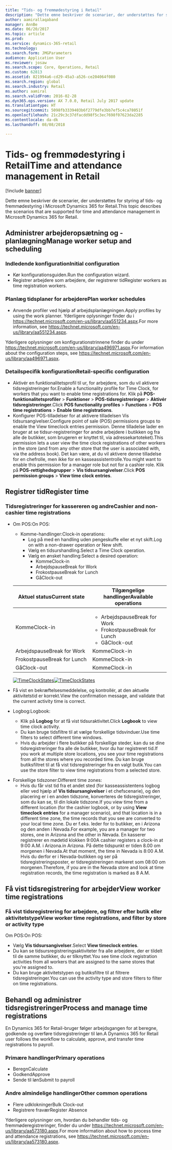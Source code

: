 ```yaml
---
title: "Tids- og fremmødestyring i Retail"
description: "Dette emne beskriver de scenarier, der understøttes for styring af tids- og fremmødestyring i Microsoft Dynamics 365 for Retail."
author: aamirallaqaband
manager: AnnBe
ms.date: 06/20/2017
ms.topic: article
ms.prod: 
ms.service: dynamics-365-retail
ms.technology: 
ms.search.form: JMGParameters
audience: Application User
ms.reviewer: josaw
ms.search.scope: Core, Operations, Retail
ms.custom: 62813
ms.assetid: 821994a6-cd29-45a3-a526-ce204064f080
ms.search.region: global
ms.search.industry: Retail
ms.author: aamiral
ms.search.validFrom: 2016-02-28
ms.dyn365.ops.version: AX 7.0.0, Retail July 2017 update
ms.translationtype: HT
ms.sourcegitcommit: 5098fb3339403b6f2779dfe3bb7ef5c4ca78051f
ms.openlocfilehash: 21c29c3c37dfacdd98f5c3ec7698f07623da2285
ms.contentlocale: da-dk
ms.lasthandoff: 08/08/2018

---
```


# <a name="time-and-attendance-management-in-retail"></a><span data-ttu-id="d84c1-103">Tids- og fremmødestyring i Retail</span><span class="sxs-lookup"><span data-stu-id="d84c1-103">Time and attendance management in Retail</span></span>

[!include [banner](includes/banner.md)]

<span data-ttu-id="d84c1-104">Dette emne beskriver de scenarier, der understøttes for styring af tids- og fremmødestyring i Microsoft Dynamics 365 for Retail.</span><span class="sxs-lookup"><span data-stu-id="d84c1-104">This topic describes the scenarios that are supported for time and attendance management in Microsoft Dynamics 365 for Retail.</span></span> 

<a name="manage-worker-setup-and-scheduling"></a><span data-ttu-id="d84c1-105">Administrer arbejderopsætning og -planlægning</span><span class="sxs-lookup"><span data-stu-id="d84c1-105">Manage worker setup and scheduling</span></span>
----------------------------------

### <a name="initial-configuration"></a><span data-ttu-id="d84c1-106">Indledende konfiguration</span><span class="sxs-lookup"><span data-stu-id="d84c1-106">Initial configuration</span></span>

-   <span data-ttu-id="d84c1-107">Kør konfigurationsguiden.</span><span class="sxs-lookup"><span data-stu-id="d84c1-107">Run the configuration wizard.</span></span>
-   <span data-ttu-id="d84c1-108">Registrer arbejdere som arbejdere, der registrerer tid</span><span class="sxs-lookup"><span data-stu-id="d84c1-108">Register workers as time registration workers.</span></span>

### <a name="plan-worker-schedules"></a><span data-ttu-id="d84c1-109">Planlæg tidsplaner for arbejdere</span><span class="sxs-lookup"><span data-stu-id="d84c1-109">Plan worker schedules</span></span>

-   <span data-ttu-id="d84c1-110">Anvende profiler ved hjælp af arbejdsplanlægningen.</span><span class="sxs-lookup"><span data-stu-id="d84c1-110">Apply profiles by using the work planner.</span></span> <span data-ttu-id="d84c1-111">Yderligere oplysninger finder du i <https://technet.microsoft.com/en-us/library/aa551234.aspx>.</span><span class="sxs-lookup"><span data-stu-id="d84c1-111">For more information, see <https://technet.microsoft.com/en-us/library/aa551234.aspx>.</span></span>

<span data-ttu-id="d84c1-112">Yderligere oplysninger om konfigurationstrinnene finder du under <https://technet.microsoft.com/en-us/library/aa496971.aspx>.</span><span class="sxs-lookup"><span data-stu-id="d84c1-112">For information about the configuration steps, see <https://technet.microsoft.com/en-us/library/aa496971.aspx>.</span></span>

### <a name="retail-specific-configuration"></a><span data-ttu-id="d84c1-113">Detailspecifik konfiguration</span><span class="sxs-lookup"><span data-stu-id="d84c1-113">Retail-specific configuration</span></span>

-   <span data-ttu-id="d84c1-114">Aktivér en funktionalitetsprofil til ur, for arbejdere, som du vil aktivere tidsregistreringer for.</span><span class="sxs-lookup"><span data-stu-id="d84c1-114">Enable a functionality profile for Time Clock, for workers that you want to enable time registrations for.</span></span> <span data-ttu-id="d84c1-115">Klik på **POS-funktionalitetsprofiler** &gt; **Funktioner** &gt; **POS-tidsregistreringer** &gt; **Aktivér tidsregistreringer**.</span><span class="sxs-lookup"><span data-stu-id="d84c1-115">Click **POS functionality profiles** &gt; **Functions** &gt; **POS time registrations** &gt; **Enable time registrations**.</span></span>
-   <span data-ttu-id="d84c1-116">Konfigurer POS-tilladelser for at aktivere tilladelsen Vis tidsursangivelser.</span><span class="sxs-lookup"><span data-stu-id="d84c1-116">Configure point of sale (POS) permissions groups to enable the View timeclock entries permission.</span></span> <span data-ttu-id="d84c1-117">Denne tilladelse lader en bruger at se tidsur-registreringer for andre arbejdere i butikken og fra alle de butikker, som brugeren er knyttet til, via adressekartoteket).</span><span class="sxs-lookup"><span data-stu-id="d84c1-117">This permission lets a user view the time clock registrations of other workers in the store (and from any other store that the user is associated with, via the address book).</span></span> <span data-ttu-id="d84c1-118">Det kan være, at du vil aktivere denne tilladelse for en chefrolle, men ikke for en kasseassistentrolle.</span><span class="sxs-lookup"><span data-stu-id="d84c1-118">You might want to enable this permission for a manager role but not for a cashier role.</span></span> <span data-ttu-id="d84c1-119">Klik på **POS-rettighedsgrupper** &gt; **Vis tidsursangivelser**.</span><span class="sxs-lookup"><span data-stu-id="d84c1-119">Click **POS permission groups** &gt; **View time clock entries**.</span></span>

## <a name="register-time"></a><span data-ttu-id="d84c1-120">Registrer tid</span><span class="sxs-lookup"><span data-stu-id="d84c1-120">Register time</span></span>
### <a name="cashier-and-non-cashier-time-registrations"></a><span data-ttu-id="d84c1-121">Tidsregistreringer for kassereren og andre</span><span class="sxs-lookup"><span data-stu-id="d84c1-121">Cashier and non-cashier time registrations</span></span>

-   <span data-ttu-id="d84c1-122">Om POS:</span><span class="sxs-lookup"><span data-stu-id="d84c1-122">On POS:</span></span>
    -   <span data-ttu-id="d84c1-123">Komme-handlinger:</span><span class="sxs-lookup"><span data-stu-id="d84c1-123">Clock-in operations:</span></span>
        -   <span data-ttu-id="d84c1-124">Log på med en handling uden pengeskuffe eller et nyt skift.</span><span class="sxs-lookup"><span data-stu-id="d84c1-124">Log on with a non-drawer operation or New shift.</span></span>
        -   <span data-ttu-id="d84c1-125">Vælg en tidsurshandling.</span><span class="sxs-lookup"><span data-stu-id="d84c1-125">Select a Time Clock operation.</span></span>
        -   <span data-ttu-id="d84c1-126">Vælg en ønsket handling:</span><span class="sxs-lookup"><span data-stu-id="d84c1-126">Select a desired operation:</span></span>
            -   <span data-ttu-id="d84c1-127">Komme</span><span class="sxs-lookup"><span data-stu-id="d84c1-127">Clock-in</span></span>
            -   <span data-ttu-id="d84c1-128">Arbejdspause</span><span class="sxs-lookup"><span data-stu-id="d84c1-128">Break for Work</span></span>
            -   <span data-ttu-id="d84c1-129">Frokostpause</span><span class="sxs-lookup"><span data-stu-id="d84c1-129">Break for Lunch</span></span>
            -   <span data-ttu-id="d84c1-130">Gå</span><span class="sxs-lookup"><span data-stu-id="d84c1-130">Clock-out</span></span>

    <table>
    <colgroup>
    <col width="50%" />
    <col width="50%" />
    </colgroup>
    <thead>
    <tr class="header">
    <th><span data-ttu-id="d84c1-131">Aktuel status</span><span class="sxs-lookup"><span data-stu-id="d84c1-131">Current state</span></span></th>
    <th><span data-ttu-id="d84c1-132">Tilgængelige handlinger</span><span class="sxs-lookup"><span data-stu-id="d84c1-132">Available operations</span></span></th>
    </tr>
    </thead>
    <tbody>
    <tr class="odd">
    <td><span data-ttu-id="d84c1-133">Komme</span><span class="sxs-lookup"><span data-stu-id="d84c1-133">Clock-in</span></span></td>
    <td><ul>
    <li><span data-ttu-id="d84c1-134">Arbejdspause</span><span class="sxs-lookup"><span data-stu-id="d84c1-134">Break for Work</span></span></li>
    <li><span data-ttu-id="d84c1-135">Frokostpause</span><span class="sxs-lookup"><span data-stu-id="d84c1-135">Break for Lunch</span></span></li>
    <li><span data-ttu-id="d84c1-136">Gå</span><span class="sxs-lookup"><span data-stu-id="d84c1-136">Clock-out</span></span></li>
    </ul></td>
    </tr>
    <tr class="even">
    <td><span data-ttu-id="d84c1-137">Arbejdspause</span><span class="sxs-lookup"><span data-stu-id="d84c1-137">Break for Work</span></span></td>
    <td><span data-ttu-id="d84c1-138">Komme</span><span class="sxs-lookup"><span data-stu-id="d84c1-138">Clock-in</span></span></td>
    </tr>
    <tr class="odd">
    <td><span data-ttu-id="d84c1-139">Frokostpause</span><span class="sxs-lookup"><span data-stu-id="d84c1-139">Break for Lunch</span></span></td>
    <td><span data-ttu-id="d84c1-140">Komme</span><span class="sxs-lookup"><span data-stu-id="d84c1-140">Clock-in</span></span></td>
    </tr>
    <tr class="even">
    <td><span data-ttu-id="d84c1-141">Gå</span><span class="sxs-lookup"><span data-stu-id="d84c1-141">Clock-out</span></span></td>
    <td><span data-ttu-id="d84c1-142">Komme</span><span class="sxs-lookup"><span data-stu-id="d84c1-142">Clock-in</span></span></td>
    </tr>
    </tbody>
    </table>

    <span data-ttu-id="d84c1-143">[![TimeClockStates](./media/timeclockstates.png)](./media/timeclockstates.png)</span><span class="sxs-lookup"><span data-stu-id="d84c1-143">[![TimeClockStates](./media/timeclockstates.png)](./media/timeclockstates.png)</span></span>
-   <span data-ttu-id="d84c1-144">Få vist en bekræftelsesmeddelelse, og kontrollér, at den aktuelle aktivitetstid er korrekt.</span><span class="sxs-lookup"><span data-stu-id="d84c1-144">View the confirmation message, and validate that the current activity time is correct.</span></span>
-   <span data-ttu-id="d84c1-145">Logbog:</span><span class="sxs-lookup"><span data-stu-id="d84c1-145">Logbook:</span></span>
    -   <span data-ttu-id="d84c1-146">Klik på **Logbog** for at få vist tidsuraktivitet.</span><span class="sxs-lookup"><span data-stu-id="d84c1-146">Click **Logbook** to view time clock activity.</span></span>
    -   <span data-ttu-id="d84c1-147">Du kan bruge tidsfiltre til at vælge forskellige tidsvinduer.</span><span class="sxs-lookup"><span data-stu-id="d84c1-147">Use time filters to select different time windows.</span></span>
    -   <span data-ttu-id="d84c1-148">Hvis du arbejder i flere butikker på forskellige steder, kan du se dine tidsregistreringer fra alle de butikker, hvor du har registreret tid.</span><span class="sxs-lookup"><span data-stu-id="d84c1-148">If you work at multiple store locations, you see your time registrations from all the stores where you recorded time.</span></span> <span data-ttu-id="d84c1-149">Du kan bruge butiksfiltret til at få vist tidsregistreringer fra en valgt butik.</span><span class="sxs-lookup"><span data-stu-id="d84c1-149">You can use the store filter to view time registrations from a selected store.</span></span>

<!-- -->

-   <span data-ttu-id="d84c1-150">Forskellige tidszoner:</span><span class="sxs-lookup"><span data-stu-id="d84c1-150">Different time zones:</span></span>
    -   <span data-ttu-id="d84c1-151">Hvis du får vist tid fra et andet sted (for kasseassistentens logbog eller ved hjælp af **Vis tidsursangivelser** i et chefscenarie), og den placering er i en anden tidszone, konverteres de tidsregistreringer, som du kan se, til din lokale tidszone.</span><span class="sxs-lookup"><span data-stu-id="d84c1-151">If you view time from a different location (for the cashier logbook, or by using **View timeclock entries** for a manager scenario), and that location is in a different time zone, the time records that you see are converted to your local time zone.</span></span> <span data-ttu-id="d84c1-152">Du er f.eks. leder for to butikker, en i Arizona og den anden i Nevada.</span><span class="sxs-lookup"><span data-stu-id="d84c1-152">For example, you are a manager for two stores, one in Arizona and the other in Nevada.</span></span> <span data-ttu-id="d84c1-153">En kasserer registrerer en mødetid klokken 9:00</span><span class="sxs-lookup"><span data-stu-id="d84c1-153">A cashier registers a clock-in at 9:00 A.M.</span></span> <span data-ttu-id="d84c1-154">i Arizona.</span><span class="sxs-lookup"><span data-stu-id="d84c1-154">in Arizona.</span></span> <span data-ttu-id="d84c1-155">På dette tidspunkt er tiden 8.00 om morgenen i Nevada.</span><span class="sxs-lookup"><span data-stu-id="d84c1-155">At that moment, the time in Nevada is 8:00 A.M.</span></span> <span data-ttu-id="d84c1-156">Hvis du derfor er i Nevada-butikken og ser på tidsregistreringsposter, er tidsregistreringen markeret som 08:00 om morgenen.</span><span class="sxs-lookup"><span data-stu-id="d84c1-156">Therefore, if you are in the Nevada store and look at time registration records, the time registration is marked as 8 A.M.</span></span>

## <a name="view-worker-time-registrations"></a><span data-ttu-id="d84c1-157">Få vist tidsregistrering for arbejder</span><span class="sxs-lookup"><span data-stu-id="d84c1-157">View worker time registrations</span></span>
### <a name="view-worker-time-registrations-and-filter-by-store-or-activity-type"></a><span data-ttu-id="d84c1-158">Få vist tidsregistrering for arbejdere, og filtrer efter butik eller aktivitetstype</span><span class="sxs-lookup"><span data-stu-id="d84c1-158">View worker time registrations, and filter by store or activity type</span></span>

<span data-ttu-id="d84c1-159">Om POS:</span><span class="sxs-lookup"><span data-stu-id="d84c1-159">On POS:</span></span>

-   <span data-ttu-id="d84c1-160">Vælg **Vis tidsursangivelser**.</span><span class="sxs-lookup"><span data-stu-id="d84c1-160">Select **View timeclock entries**.</span></span>
-   <span data-ttu-id="d84c1-161">Du kan se tidsursregistreringsaktiviteter fra alle arbejdere, der er tildelt til de samme butikker, du er tilknyttet.</span><span class="sxs-lookup"><span data-stu-id="d84c1-161">You see time clock registration activities from all workers that are assigned to the same stores that you're assigned to.</span></span>
-   <span data-ttu-id="d84c1-162">Du kan bruge aktivitetstypen og butiksfiltre til at filtrere tidsregistreringer.</span><span class="sxs-lookup"><span data-stu-id="d84c1-162">You can use the activity type and store filters to filter on time registrations.</span></span>

## <a name="process-and-manage-time-registrations"></a><span data-ttu-id="d84c1-163">Behandl og administrer tidsregistreringer</span><span class="sxs-lookup"><span data-stu-id="d84c1-163">Process and manage time registrations</span></span>
<span data-ttu-id="d84c1-164">En Dynamics 365 for Retail-bruger følger arbejdsgangen for at beregne, godkende og overføre tidsregistreringer til løn.</span><span class="sxs-lookup"><span data-stu-id="d84c1-164">A Dynamics 365 for Retail user follows the workflow to calculate, approve, and transfer time registrations to payroll.</span></span>

### <a name="primary-operations"></a><span data-ttu-id="d84c1-165">Primære handlinger</span><span class="sxs-lookup"><span data-stu-id="d84c1-165">Primary operations</span></span>

-   <span data-ttu-id="d84c1-166">Beregn</span><span class="sxs-lookup"><span data-stu-id="d84c1-166">Calculate</span></span>
-   <span data-ttu-id="d84c1-167">Godkend</span><span class="sxs-lookup"><span data-stu-id="d84c1-167">Approve</span></span>
-   <span data-ttu-id="d84c1-168">Sende til løn</span><span class="sxs-lookup"><span data-stu-id="d84c1-168">Submit to payroll</span></span>

### <a name="other-common-operations"></a><span data-ttu-id="d84c1-169">Andre almindelige handlinger</span><span class="sxs-lookup"><span data-stu-id="d84c1-169">Other common operations</span></span>

-   <span data-ttu-id="d84c1-170">Flere udklokninger</span><span class="sxs-lookup"><span data-stu-id="d84c1-170">Bulk Clock-out</span></span>
-   <span data-ttu-id="d84c1-171">Registrere fravær</span><span class="sxs-lookup"><span data-stu-id="d84c1-171">Register Absence</span></span>

<span data-ttu-id="d84c1-172">Yderligere oplysninger om, hvordan du behandler tids- og fremmøderegistreringer, finder du under <https://technet.microsoft.com/en-us/library/aa573180.aspx>.</span><span class="sxs-lookup"><span data-stu-id="d84c1-172">For more information about how to process time and attendance registrations, see <https://technet.microsoft.com/en-us/library/aa573180.aspx>.</span></span>




